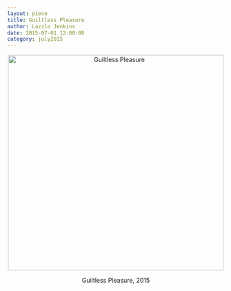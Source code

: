 ```yaml
---
layout: piece
title: Guiltless Pleasure
author: Lazzlo Jenkins
date: 2015-07-01 12:00:00
category: july2015
---
```

<div align="center">
    <img align="center" src="../july2015/lazzlojenkins.jpg" alt="Guiltless Pleasure" width="500"></img>
    <p align="center">Guiltless Pleasure, 2015</p>
</div>